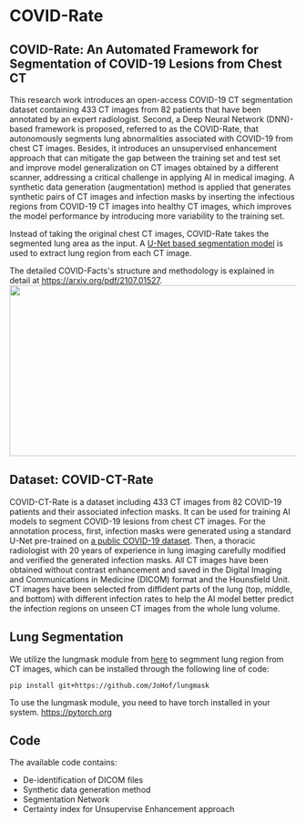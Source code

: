 COVID-Rate
===

COVID-Rate: An Automated Framework for Segmentation of COVID-19 Lesions from Chest CT
---

This research work introduces an open-access COVID-19 CT segmentation dataset containing 
433 CT images from 82 patients that have been annotated by an expert radiologist. 
Second, a Deep Neural Network (DNN)-based framework is proposed, referred to as the COVID-Rate, that
autonomously segments lung abnormalities associated with COVID-19 from chest CT images.
Besides, it introduces an unsupervised enhancement approach that can mitigate the gap between 
the training set and test set and improve model generalization on CT images obtained by a different scanner, 
addressing a critical challenge in applying AI in medical imaging. A synthetic data generation (augmentation) 
method is applied that generates synthetic pairs of CT images and infection masks by inserting the infectious 
regions from COVID-19 CT images into healthy CT images, which improves the model performance by introducing 
more variability to the training set.

Instead of taking the original chest CT images, COVID-Rate takes the segmented lung area as 
the input. A [U-Net based segmentation model](https://github.com/JoHof/lungmask) is used to extract lung region from each CT image.

The detailed COVID-Facts's structure and methodology is explained in detail 
at https://arxiv.org/pdf/2107.01527.
<img src="https://github.com/ct-segmentation/COVID-Rate/Figures/CT_Masks_Sample.PNG" width="600" height="300"/>

Dataset: COVID-CT-Rate
---
COVID-CT-Rate is a dataset including 433 CT images from 82 COVID-19 patients 
and their associated infection masks. It can be used for training AI models 
to segment COVID-19 lesions from chest CT images. For the annotation process, 
first, infection masks were generated using a standard U-Net pre-trained on 
[a public COVID-19 dataset](https://arxiv.org/abs/2004.12537). 
Then, a thoracic radiologist with 20 years of experience in lung imaging carefully 
modified and verified the generated infection masks. All CT images have been obtained 
without contrast enhancement and saved in the Digital Imaging and Communications in 
Medicine (DICOM) format and the Hounsfield Unit.
CT images have been selected from diffident parts of the lung (top, middle, and bottom) 
with different infection rates to help the AI model better predict the infection regions on unseen CT images from the whole lung volume.

Lung Segmentation
---
We utilize the lungmask module from <a href="https://github.com/JoHof/lungmask">here</a> 
to segmment lung region from CT images, which can be installed through the following line of code:
```
pip install git+https://github.com/JoHof/lungmask
```
To use the lungmask module, you need to have torch installed in your system. 
<a href = "https://pytorch.org">https://pytorch.org</a>

Code
---
The available code contains:

* De-identification of DICOM files
* Synthetic data generation method
* Segmentation Network
* Certainty index for Unsupervise Enhancement approach 
